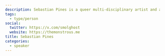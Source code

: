```yaml
---
description: Sebastian Pines is a queer multi-disciplinary artist and academic who focuses their art and research on queer identity and queer ephemera through play.
tags:
  - type/person
social:
  twitter: https://x.com/smolghost
  website: https://themonstrous.me
title: Sebastian Pines
categories:
  - speaker
---
```

